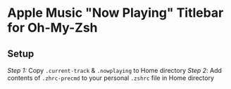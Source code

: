 # Apple Music "Now Playing" Titlebar for Oh-My-Zsh

## Setup

_Step 1:_ Copy `.current-track` & `.nowplaying` to Home directory
_Step 2_: Add contents of `.zhrc-precmd` to your personal `.zshrc` file in Home directory
